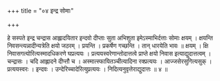 +++
title = "०४ इन्द्र सोमाः"

+++

हे सस्पते इन्द्र चन्द्रास आह्लादयितार इन्दवो दीप्ताः सुता अभिशुता इमेऽस्माभिर्दत्ताः सोमाः क्षयम् । क्षयन्ति निवसन्त्यन्नादीन्यत्रेति क्षयो जठरम् । प्रयन्ति । प्रकर्षेण गच्छन्ति । तान् धारयेति भावः ॥ क्षयम् । क्षि निवासगत्योरित्यस्मादधिकरणे घप्रत्ययः । प्रत्ययस्वरेणान्तोदात्तत्वे प्राप्ते क्षयो निवास इत्याद्युदात्तत्वम् । चन्द्रासः । चदि आह्लादने दीप्त्तौ च । अस्मात्स्फायितञ्चीत्यादिना रक्प्रत्ययः । आज्जसेरसुगित्यसुक् । प्रत्ययस्वरः । इन्दवः । उन्देरिच्चादेरित्युप्रत्ययः । निदित्यनुवृत्तेराद्युदात्तः ॥ ४ ॥